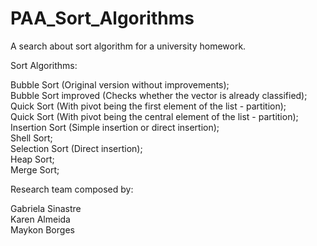 # PAA_Sort_Algorithms
A search about sort algorithm for a university homework.

Sort Algorithms:

Bubble Sort (Original version without improvements);<br/>
Bubble Sort improved (Checks whether the vector is already classified);<br/>
Quick Sort (With pivot being the first element of the list - partition);<br/>
Quick Sort (With pivot being the central element of the list - partition);<br/>
Insertion Sort (Simple insertion or direct insertion);<br/>
Shell Sort;<br/>
Selection Sort (Direct insertion);<br/>
Heap Sort;<br/>
Merge Sort;<br/>

Research team composed by:

Gabriela Sinastre<br/>
Karen Almeida<br/>
Maykon Borges<br/>
